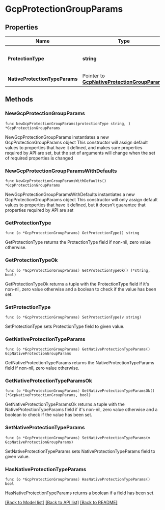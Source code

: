 # GcpProtectionGroupParams

## Properties

Name | Type | Description | Notes
------------ | ------------- | ------------- | -------------
**ProtectionType** | **string** | Specifies the GCP Protection Group type. | 
**NativeProtectionTypeParams** | Pointer to [**GcpNativeProtectionGroupParams**](GcpNativeProtectionGroupParams.md) |  | [optional] 

## Methods

### NewGcpProtectionGroupParams

`func NewGcpProtectionGroupParams(protectionType string, ) *GcpProtectionGroupParams`

NewGcpProtectionGroupParams instantiates a new GcpProtectionGroupParams object
This constructor will assign default values to properties that have it defined,
and makes sure properties required by API are set, but the set of arguments
will change when the set of required properties is changed

### NewGcpProtectionGroupParamsWithDefaults

`func NewGcpProtectionGroupParamsWithDefaults() *GcpProtectionGroupParams`

NewGcpProtectionGroupParamsWithDefaults instantiates a new GcpProtectionGroupParams object
This constructor will only assign default values to properties that have it defined,
but it doesn't guarantee that properties required by API are set

### GetProtectionType

`func (o *GcpProtectionGroupParams) GetProtectionType() string`

GetProtectionType returns the ProtectionType field if non-nil, zero value otherwise.

### GetProtectionTypeOk

`func (o *GcpProtectionGroupParams) GetProtectionTypeOk() (*string, bool)`

GetProtectionTypeOk returns a tuple with the ProtectionType field if it's non-nil, zero value otherwise
and a boolean to check if the value has been set.

### SetProtectionType

`func (o *GcpProtectionGroupParams) SetProtectionType(v string)`

SetProtectionType sets ProtectionType field to given value.


### GetNativeProtectionTypeParams

`func (o *GcpProtectionGroupParams) GetNativeProtectionTypeParams() GcpNativeProtectionGroupParams`

GetNativeProtectionTypeParams returns the NativeProtectionTypeParams field if non-nil, zero value otherwise.

### GetNativeProtectionTypeParamsOk

`func (o *GcpProtectionGroupParams) GetNativeProtectionTypeParamsOk() (*GcpNativeProtectionGroupParams, bool)`

GetNativeProtectionTypeParamsOk returns a tuple with the NativeProtectionTypeParams field if it's non-nil, zero value otherwise
and a boolean to check if the value has been set.

### SetNativeProtectionTypeParams

`func (o *GcpProtectionGroupParams) SetNativeProtectionTypeParams(v GcpNativeProtectionGroupParams)`

SetNativeProtectionTypeParams sets NativeProtectionTypeParams field to given value.

### HasNativeProtectionTypeParams

`func (o *GcpProtectionGroupParams) HasNativeProtectionTypeParams() bool`

HasNativeProtectionTypeParams returns a boolean if a field has been set.


[[Back to Model list]](../README.md#documentation-for-models) [[Back to API list]](../README.md#documentation-for-api-endpoints) [[Back to README]](../README.md)


